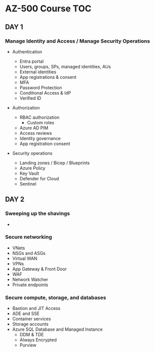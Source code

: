 # AZ-500 Course TOC

## DAY 1

### Manage Identity and Access / Manage Security Operations

* Authentication
  * Entra portal
  * Users, groups, SPs, managed identities, AUs
  * External identities
  * App registrations & consent
  * MFA
  * Password Protection
  * Conditional Access & IdP
  * Verified ID

* Authorization
  * RBAC authorization
    * Custom roles
  * Azure AD PIM
  * Access reviews
  * Identity governance
  * App registration consent

* Security operations
  * Landing zones / Bicep / Blueprints
  * Azure Policy
  * Key Vault
  * Defender for Cloud
  * Sentinel

## DAY 2

### Sweeping up the shavings

*

### Secure networking

* VNets
* NSGs and ASGs
* Virtual WAN
* VPNs
* App Gateway & Front Door
* WAF
* Network Watcher
* Private endpoints

### Secure compute, storage, and databases

* Bastion and JIT Access
* ADE and SSE
* Container services
* Storage accounts
* Azure SQL Database and Managed Instance
  * DDM & TDE
  * Always Encrypted
  * Purview

